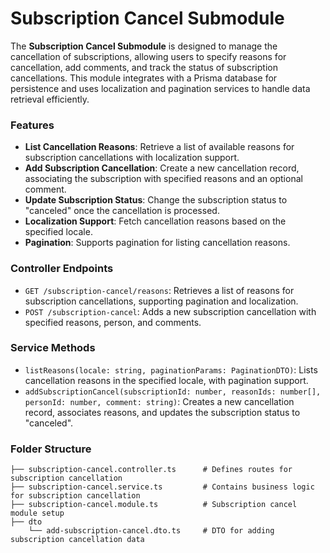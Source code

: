 # Subscription Cancel Submodule

The **Subscription Cancel Submodule** is designed to manage the cancellation of subscriptions, allowing users to specify reasons for cancellation, add comments, and track the status of subscription cancellations. This module integrates with a Prisma database for persistence and uses localization and pagination services to handle data retrieval efficiently.

### Features

- **List Cancellation Reasons**: Retrieve a list of available reasons for subscription cancellations with localization support.
- **Add Subscription Cancellation**: Create a new cancellation record, associating the subscription with specified reasons and an optional comment.
- **Update Subscription Status**: Change the subscription status to "canceled" once the cancellation is processed.
- **Localization Support**: Fetch cancellation reasons based on the specified locale.
- **Pagination**: Supports pagination for listing cancellation reasons.

### Controller Endpoints

- `GET /subscription-cancel/reasons`: Retrieves a list of reasons for subscription cancellations, supporting pagination and localization.
- `POST /subscription-cancel`: Adds a new subscription cancellation with specified reasons, person, and comments.

### Service Methods

- `listReasons(locale: string, paginationParams: PaginationDTO)`: Lists cancellation reasons in the specified locale, with pagination support.
- `addSubscriptionCancel(subscriptionId: number, reasonIds: number[], personId: number, comment: string)`: Creates a new cancellation record, associates reasons, and updates the subscription status to "canceled".

### Folder Structure

```plaintext
├── subscription-cancel.controller.ts      # Defines routes for subscription cancellation
├── subscription-cancel.service.ts         # Contains business logic for subscription cancellation
├── subscription-cancel.module.ts          # Subscription cancel module setup
├── dto
    └── add-subscription-cancel.dto.ts     # DTO for adding subscription cancellation data
```
